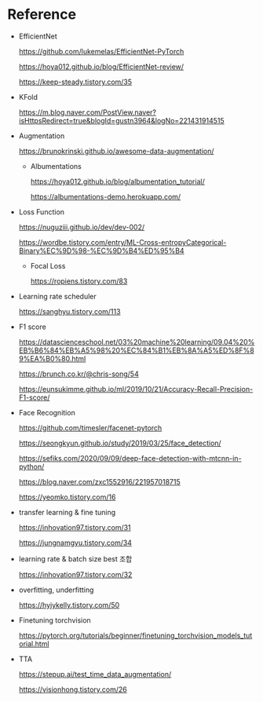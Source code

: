 # Reference

- EfficientNet

  https://github.com/lukemelas/EfficientNet-PyTorch

  https://hoya012.github.io/blog/EfficientNet-review/

  https://keep-steady.tistory.com/35

- KFold

  https://m.blog.naver.com/PostView.naver?isHttpsRedirect=true&blogId=gustn3964&logNo=221431914515

- Augmentation

  https://brunokrinski.github.io/awesome-data-augmentation/

  - Albumentations

    https://hoya012.github.io/blog/albumentation_tutorial/

    https://albumentations-demo.herokuapp.com/

- Loss Function

  https://nuguziii.github.io/dev/dev-002/

  https://wordbe.tistory.com/entry/ML-Cross-entropyCategorical-Binary%EC%9D%98-%EC%9D%B4%ED%95%B4

  - Focal Loss

    https://ropiens.tistory.com/83

- Learning rate scheduler

  https://sanghyu.tistory.com/113

- F1 score

  https://datascienceschool.net/03%20machine%20learning/09.04%20%EB%B6%84%EB%A5%98%20%EC%84%B1%EB%8A%A5%ED%8F%89%EA%B0%80.html

  https://brunch.co.kr/@chris-song/54

  https://eunsukimme.github.io/ml/2019/10/21/Accuracy-Recall-Precision-F1-score/

- Face Recognition

  https://github.com/timesler/facenet-pytorch

  https://seongkyun.github.io/study/2019/03/25/face_detection/

  https://sefiks.com/2020/09/09/deep-face-detection-with-mtcnn-in-python/

  https://blog.naver.com/zxc1552916/221957018715

  https://yeomko.tistory.com/16

- transfer learning & fine tuning

  https://inhovation97.tistory.com/31

  https://jungnamgyu.tistory.com/34

- learning rate & batch size best 조합

  https://inhovation97.tistory.com/32

- overfitting, underfitting

  https://hyjykelly.tistory.com/50

- Finetuning torchvision

  https://pytorch.org/tutorials/beginner/finetuning_torchvision_models_tutorial.html

- TTA

  https://stepup.ai/test_time_data_augmentation/

  https://visionhong.tistory.com/26

